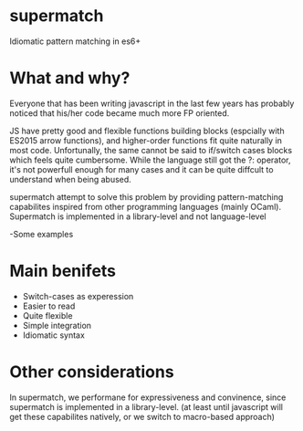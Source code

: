 # supermatch
Idiomatic pattern matching in es6+

# What and why?
Everyone that has been writing javascript in the last few years has probably noticed that his/her code became much more FP oriented.  

JS have pretty good and flexible functions building blocks (espcially with ES2015 arrow functions), and higher-order functions
fit quite naturally in most code. Unfortunally, the same cannot be said to if/switch cases blocks which feels quite cumbersome.
While the language still got the ?: operator, it's not powerfull enough for many cases
and it can be quite diffcult to understand when being abused.

supermatch attempt to solve this problem by providing pattern-matching capabilites inspired from other programming languages (mainly OCaml).  
Supermatch is implemented in a library-level and not language-level

-Some examples

# Main benifets
- Switch-cases as experession
- Easier to read
- Quite flexible
- Simple integration
- Idiomatic syntax

# Other considerations
In supermatch, we performane for expressiveness and convinence,
since supermatch is implemented in a library-level.
(at least until javascript will get these capabilites natively, or we switch to macro-based approach)
